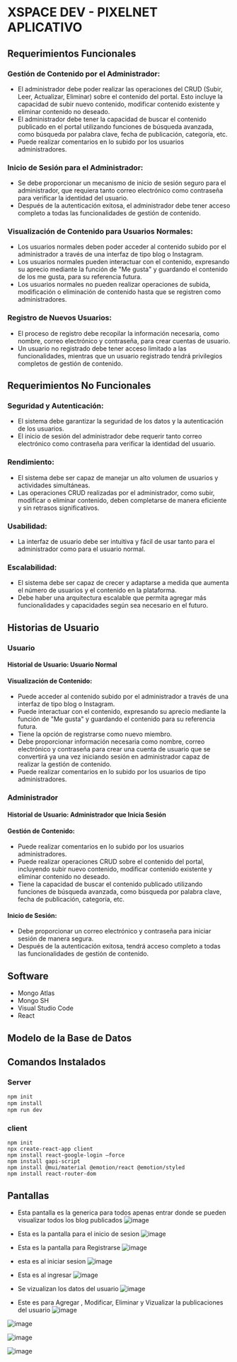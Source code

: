 # XSPACE DEV - PIXELNET APLICATIVO

## Requerimientos Funcionales

### Gestión de Contenido por el Administrador:

- El administrador debe poder realizar las operaciones del CRUD (Subir, Leer, Actualizar, Eliminar) sobre el contenido del portal. Esto incluye la capacidad de subir nuevo contenido, modificar contenido existente y eliminar contenido no deseado.
- El administrador debe tener la capacidad de buscar el contenido publicado en el portal utilizando funciones de búsqueda avanzada, como búsqueda por palabra clave, fecha de publicación, categoría, etc.
- Puede realizar comentarios en lo subido por los usuarios administradores.

### Inicio de Sesión para el Administrador:

- Se debe proporcionar un mecanismo de inicio de sesión seguro para el administrador, que requiera tanto correo electrónico como contraseña para verificar la identidad del usuario.
- Después de la autenticación exitosa, el administrador debe tener acceso completo a todas las funcionalidades de gestión de contenido.

### Visualización de Contenido para Usuarios Normales:

- Los usuarios normales deben poder acceder al contenido subido por el administrador a través de una interfaz de tipo blog o Instagram.
- Los usuarios normales pueden interactuar con el contenido, expresando su aprecio mediante la función de "Me gusta" y guardando el contenido de los me gusta, para su referencia futura.
- Los usuarios normales no pueden realizar operaciones de subida, modificación o eliminación de contenido hasta que se registren como administradores.

### Registro de Nuevos Usuarios:

- El proceso de registro debe recopilar la información necesaria, como nombre, correo electrónico y contraseña, para crear cuentas de usuario.
- Un usuario no registrado debe tener acceso limitado a las funcionalidades, mientras que un usuario registrado tendrá privilegios completos de gestión de contenido.

## Requerimientos No Funcionales

### Seguridad y Autenticación:

- El sistema debe garantizar la seguridad de los datos y la autenticación de los usuarios.
- El inicio de sesión del administrador debe requerir tanto correo electrónico como contraseña para verificar la identidad del usuario.

### Rendimiento:

- El sistema debe ser capaz de manejar un alto volumen de usuarios y actividades simultáneas.
- Las operaciones CRUD realizadas por el administrador, como subir, modificar o eliminar contenido, deben completarse de manera eficiente y sin retrasos significativos.

### Usabilidad:

- La interfaz de usuario debe ser intuitiva y fácil de usar tanto para el administrador como para el usuario normal.

### Escalabilidad:

- El sistema debe ser capaz de crecer y adaptarse a medida que aumenta el número de usuarios y el contenido en la plataforma.
- Debe haber una arquitectura escalable que permita agregar más funcionalidades y capacidades según sea necesario en el futuro.

## Historias de Usuario

### Usuario

#### Historial de Usuario: Usuario Normal

#### Visualización de Contenido:

- Puede acceder al contenido subido por el administrador a través de una interfaz de tipo blog o Instagram.
- Puede interactuar con el contenido, expresando su aprecio mediante la función de "Me gusta" y guardando el contenido para su referencia futura.
- Tiene la opción de registrarse como nuevo miembro.
- Debe proporcionar información necesaria como nombre, correo electrónico y contraseña para crear una cuenta de usuario que se convertirá ya una vez iniciando sesión en administrador capaz de realizar la gestión de contenido.
- Puede realizar comentarios en lo subido por los usuarios de tipo administradores.

### Administrador

#### Historial de Usuario: Administrador que Inicia Sesión

#### Gestión de Contenido:

- Puede realizar comentarios en lo subido por los usuarios administradores.
- Puede realizar operaciones CRUD sobre el contenido del portal, incluyendo subir nuevo contenido, modificar contenido existente y eliminar contenido no deseado.
- Tiene la capacidad de buscar el contenido publicado utilizando funciones de búsqueda avanzada, como búsqueda por palabra clave, fecha de publicación, categoría, etc.

#### Inicio de Sesión:

- Debe proporcionar un correo electrónico y contraseña para iniciar sesión de manera segura.
- Después de la autenticación exitosa, tendrá acceso completo a todas las funcionalidades de gestión de contenido.

## Software

- Mongo Atlas
- Mongo SH
- Visual Studio Code
- React

## Modelo de la Base de Datos

## Comandos Instalados

### Server

```bash
npm init
npm install
npm run dev
```
### client
```
npm init
npx create-react-app client
npm install react-google-login –force
npm install gapi-script   
npm install @mui/material @emotion/react @emotion/styled
npm install react-router-dom
```

## Pantallas 
- Esta pantalla es la generica para todos apenas entrar donde se pueden visualizar todos los blog publicados
![image](https://github.com/Ale0515-GG/Pruebita/assets/116208731/3819d1a2-b881-4bfc-96aa-c0ede1edb87f)

- Esta es la pantalla para el inicio de sesion
![image](https://github.com/Ale0515-GG/Pruebita/assets/116208731/2d91c3da-8d99-4f11-afa1-85c6ea40a37c)


- Esta es la pantalla para Registrarse
![image](https://github.com/Ale0515-GG/Pruebita/assets/116208731/80b6a834-4596-412d-96e9-58557d944570)


- esta es al iniciar sesion
![image](https://github.com/Ale0515-GG/Pruebita/assets/116208731/779df9e7-844f-4f12-aee7-294afe88face)


- Esta es al ingresar
![image](https://github.com/Ale0515-GG/Pruebita/assets/116208731/b644b054-47f9-4358-b049-5b96e1c7b94f)

- Se vizualizan los datos del usuario
![image](https://github.com/Ale0515-GG/Pruebita/assets/116208731/a746b992-2369-420d-bf74-c402e7174741)


- Este es para Agregar , Modificar, Eliminar y Vizualizar la publicaciones del usuario
![image](https://github.com/Ale0515-GG/Pruebita/assets/116208731/e4eaed96-38fd-49bf-9828-fa47a9eb31cd)

![image](https://github.com/Ale0515-GG/Pruebita/assets/116208731/f147b92d-6769-4a11-81c1-c1675c0fda4c)


![image](https://github.com/Ale0515-GG/Pruebita/assets/116208731/dfe6a441-4e71-4a26-b1d9-471ee1f5d61c)

![image](https://github.com/Ale0515-GG/Pruebita/assets/116208731/405b3ffb-9ac5-45ae-9a25-ff3344e1b44c)











